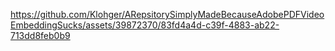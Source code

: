 https://github.com/Klohger/ARepsitorySimplyMadeBecauseAdobePDFVideoEmbeddingSucks/assets/39872370/83fd4a4d-c39f-4883-ab22-713dd8feb0b9
